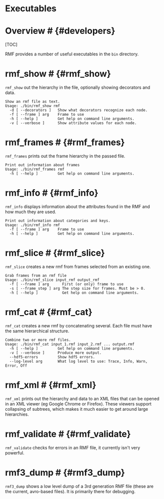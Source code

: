 # Executables

# Overview # {#developers}

[TOC]

RMF provides a number of useful executables in the `bin` directory.

# rmf_show # {#rmf_show}
`rmf_show` out the hierarchy in the file, optionally showing decorators and data.

    Show an rmf file as text.
    Usage: ./bin/rmf_show rmf
      -d [ --decorators ]   Show what decorators recognize each node.
      -f [ --frame ] arg    Frame to use
      -h [ --help ]         Get help on command line arguments.
      -v [ --verbose ]      Show attribute values for each node.


# rmf_frames # {#rmf_frames}
`rmf_frames` prints out the frame hierarchy in the passed file.

    Print out information about frames
    Usage: ./bin/rmf_frames rmf
      -h [ --help ]         Get help on command line arguments.

# rmf_info # {#rmf_info}

`rmf_info` displays information about the attributes found in the RMF and how
much they are used.

    Print out information about categories and keys.
    Usage: ./bin/rmf_info rmf
      -f [ --frame ] arg    Frame to use
      -h [ --help ]         Get help on command line arguments.


# rmf_slice # {#rmf_slice}

`rmf_slice` creates a new rmf from frames selected from an existing one.

    Grab frames from an rmf file
    Usage: ./bin/rmf_slice input_rmf output_rmf
      -f [ --frame ] arg      First (or only) frame to use
      -s [ --frame_step ] arg The step size for frames. Must be > 0.
      -h [ --help ]           Get help on command line arguments.

# rmf_cat # {#rmf_cat}

`rmf_cat` creates a new rmf by concatenating several. Each file must have the same hierarchical structure.

    Combine two or more rmf files.
    Usage: ./bin/rmf_cat input_1.rmf input_2.rmf ... output.rmf
      -h [ --help ]         Get help on command line arguments.
      -v [ --verbose ]      Produce more output.
      --hdf5-errors         Show hdf5 errors.
      --log-level arg       What log level to use: Trace, Info, Warn, Error, Off


# rmf_xml # {#rmf_xml}
`rmf_xml` prints out the hierarchy and data to an XML files that can be opened in an XML viewer
   (eg Google Chrome or Firefox). These viewers support collapsing of subtrees, which
   makes it much easier to get around large hierarchies.


# rmf_validate # {#rmf_validate}

`rmf_validate` checks for errors in an RMF file, it currently isn't very powerful.

# rmf3_dump # {#rmf3_dump}

`rmf3_dump` shows a low level dump of a 3rd generation RMF file (these are the current, avro-based files). It is primarily there for debugging.